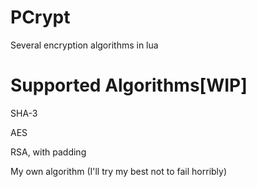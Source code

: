 # PCrypt
Several encryption algorithms in lua
# Supported Algorithms[WIP]
SHA-3

AES

RSA, with padding

My own algorithm (I'll try my best not to fail horribly)
